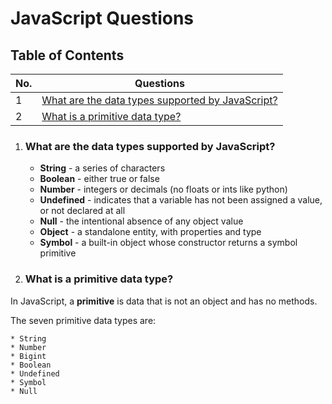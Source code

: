 # JavaScript Questions

## Table of Contents

| No. | Questions |
|---- | ---------
|1  | [What are the data types supported by JavaScript?](#what-are-the-data-types-supported-by-javascript) |
|2  | [What is a primitive data type?](#what-is-a-primitive-data-type) |

1. ### What are the data types supported by JavaScript?

    * **String** - a series of characters
    * **Boolean** - either true or false
    * **Number** - integers or decimals (no floats or ints like python)
    * **Undefined** - indicates that a variable has not been assigned a value, or not declared at all
    * **Null** - the intentional absence of any object value
    * **Object** - a standalone entity, with properties and type
    * **Symbol** - a built-in object whose constructor returns a symbol primitive

2. ### What is a primitive data type?

  In JavaScript, a **primitive** is data that is not an object and has no methods.

  The seven primitive data types are:

    * String
    * Number
    * Bigint
    * Boolean
    * Undefined
    * Symbol
    * Null






